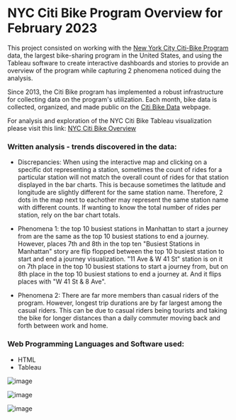 # NYC Citi Bike Program Overview for February 2023

This project consisted on working with the <a href="https://en.wikipedia.org/wiki/Citi_Bike" target="_blank">New York City Citi-Bike Program</a> data, the largest bike-sharing program in the United States, and using the Tableau software to create interactive dashboards and stories to provide an overview of the program while capturing 2 phenomena noticed duing the analysis.

Since 2013, the Citi Bike program has implemented a robust infrastructure for collecting data on the program's utilization. Each month, bike data is collected, organized, and made public on the <a href="https://citibikenyc.com/system-data" target="_blank">Citi Bike Data</a> webpage.

For analysis and exploration of the NYC Citi Bike Tableau visualization please visit this link: <a href="https://eabouche.github.io/tableau-challenge/" target="_blank">NYC Citi Bike Overview</a>

### Written analysis - trends discovered in the data:
- Discrepancies: When using the interactive map and clicking on a specific dot representing a station, sometimes the count of rides for a particular station will not match the overall count of rides for that station displayed in the bar charts.  This is because sometimes the latitude and longitude are slightly different for the same station name. Therefore, 2 dots in the map next to eachother may represent the same station name with different counts. If wanting to know the total number of rides per station, rely on the bar chart totals.

- Phenomena 1: the top 10 busiest stations in Manhattan to start a journey from are the same as the top 10 busiest stations to end a journey. However, places 7th and 8th in the top ten "Busiest Stations in Manhattan" story are flip flopped between the top 10 busiest station to start and end a journey visualization.  "11 Ave & W 41 St" station is on it on 7th place in the top 10 busiest stations to start a journey from, but on 8th place in the top 10 busiest stations to end a journey at.  And it flips places with "W 41 St & 8 Ave".  

- Phenomena 2: There are far more members than casual riders of the program.  However, longest trip durations are by far largest among the casual riders.  This can be due to casual riders being tourists and taking the bike for longer distances than a daily commuter moving back and forth between work and home.


### Web Programming Languages and Software used:
- HTML
- Tableau

![image](https://user-images.githubusercontent.com/115383317/226077367-cdc59b50-9cc3-48dc-b91a-1bcaca96c2ba.png)

![image](https://user-images.githubusercontent.com/115383317/226077410-d5308644-48e6-42e4-8ec3-343e75a5a4b4.png)

![image](https://user-images.githubusercontent.com/115383317/226077435-befe892c-4670-4022-bef9-bc61b99060d6.png)


